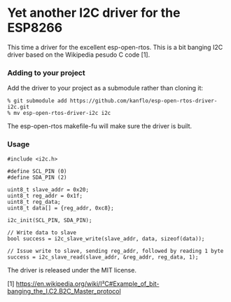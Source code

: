 # Yet another I2C driver for the ESP8266

This time a driver for the excellent esp-open-rtos. This is a bit banging I2C driver based on the Wikipedia pesudo C code [1].

### Adding to your project

Add the driver to your project as a submodule rather than cloning it:

````
% git submodule add https://github.com/kanflo/esp-open-rtos-driver-i2c.git
% mv esp-open-rtos-driver-i2c i2c
````
The esp-open-rtos makefile-fu will make sure the driver is built.

### Usage


````
#include <i2c.h>

#define SCL_PIN (0)
#define SDA_PIN (2)

uint8_t slave_addr = 0x20;
uint8_t reg_addr = 0x1f;
uint8_t reg_data;
uint8_t data[] = {reg_addr, 0xc8};

i2c_init(SCL_PIN, SDA_PIN);

// Write data to slave
bool success = i2c_slave_write(slave_addr, data, sizeof(data));

// Issue write to slave, sending reg_addr, followed by reading 1 byte
success = i2c_slave_read(slave_addr, &reg_addr, reg_data, 1);

````

The driver is released under the MIT license.

[1] https://en.wikipedia.org/wiki/I²C#Example_of_bit-banging_the_I.C2.B2C_Master_protocol